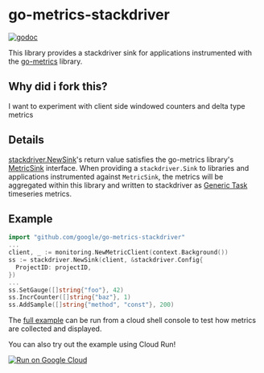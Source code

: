 # go-metrics-stackdriver

[![godoc](https://godoc.org/github.com/google/go-metrics-stackdriver?status.svg)](http://godoc.org/github.com/google/go-metrics-stackdriver)

This library provides a stackdriver sink for applications instrumented with the
[go-metrics](https://github.com/armon/go-metrics) library.

## Why did i fork this? 

I want to experiment with client side windowed counters and delta type metrics 


## Details

[stackdriver.NewSink](https://godoc.org/github.com/google/go-metrics-stackdriver#NewSink)'s return value satisfies the go-metrics library's [MetricSink](https://godoc.org/github.com/armon/go-metrics#MetricSink) interface. When providing a `stackdriver.Sink` to libraries and applications instrumented against `MetricSink`, the metrics will be aggregated within this library and written to stackdriver as [Generic Task](https://cloud.google.com/monitoring/api/resources#tag_generic_task) timeseries metrics.

## Example

```go
import "github.com/google/go-metrics-stackdriver"
...
client, _ := monitoring.NewMetricClient(context.Background())
ss := stackdriver.NewSink(client, &stackdriver.Config{
  ProjectID: projectID,
})
...
ss.SetGauge([]string{"foo"}, 42)
ss.IncrCounter([]string{"baz"}, 1)
ss.AddSample([]string{"method", "const"}, 200)
```

The [full example](example/main.go) can be run from a cloud shell console to test how metrics are collected and displayed.

You can also try out the example using Cloud Run!

[![Run on Google Cloud](https://storage.googleapis.com/cloudrun/button.svg)](https://console.cloud.google.com/cloudshell/editor?shellonly=true&cloudshell_image=gcr.io/cloudrun/button&cloudshell_git_repo=https://github.com/google/go-metrics-stackdriver.git&cloudshell_working_dir=example)

